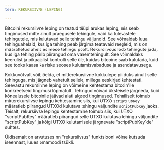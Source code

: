 ```yaml
---
term: REKURSIIVNE (LEPING)

---
```

Bitcoini rekursiivne leping on teatud tüüpi arukas leping, mis seab tingimused mitte ainult praegusele tehingule, vaid ka tulevastele tehingutele, mis kulutavad selle tehingu väljundid. See võimaldab luua tehinguahelaid, kus iga tehing peab järgima teatavaid reegleid, mis on määratletud ahela esimese tehingu poolt. Rekursiivsus loob tehingute jada, kus iga tehing pärib piirangud oma vanemtehingult. See võimaldaks keerulist ja pikaajalist kontrolli selle üle, kuidas bitcoine saab kulutada, kuid see tooks kaasa ka riske seoses kulutamisvabaduse ja asendatavusega.

Kokkuvõtvalt võib öelda, et mitterekursiivne kokkulepe piirduks ainult selle tehinguga, mis järgneb vahetult sellele, millega eeskirjad kehtestati. Seevastu rekursiivne leping on võimeline kehtestama bitcoin'ile konkreetseid tingimusi lõpmatult. Tehingud võivad üksteisele järgneda, kuid kõnealusele bitcoinile jäävad alati algsed tingimused. Tehniliselt toimub mitterekursiivse lepingu kehtestamine siis, kui UTXO `scriptPubKey` määratleb piirangud UTXOd kulutava tehingu väljundite `scriptPubKey` jaoks. Teisalt, rekursiivse lepingu kehtestamine toimub siis, kui UTXO "scriptPubKey" määratleb piirangud selle UTXO kulutava tehingu väljundite "scriptPubKey" ja kõigi UTXO kulutamisele järgnevate "scriptPubKey`de" suhtes.

Üldisemalt on arvutuses nn "rekursiivsus" funktsiooni võime kutsuda iseennast, luues omamoodi tsükli.